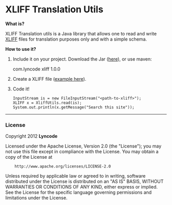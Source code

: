 XLIFF Translation Utils
=======================

**What is?**

XLIFF Translation utils is a Java library that allows one to read and write
[XLIFF](http://docs.oasis-open.org/xliff/xliff-core/xliff-core.html) files for translation purposes only and with a simple schema.

**How to use it?**

1.   Include it on your project. Download the Jar
([here](http://link_here.please)), or use maven:
	
	    <dependency>
	      <groupId>com.lyncode</groupId>
	      <artifactId>xliff</artifactId>
	      <version>1.0.0</version>
	    </dependency>
	

2.  Create a XLIFF file ([example
here](https://github.com/lyncode/xliff-translate/blob/master/sample/example1.xliff)).

3.  Code it!

	
	    InputStream is = new FileInputStream("<path-to-xliff>");
	    XLIFF x = XliffUtils.read(is);
 	    System.out.println(x.getMessage("Search this site"));
	

- - -

### License

Copyright 2012 **Lyncode**

Licensed under the Apache License, Version 2.0 (the "License");  you may not use
this file except in compliance with the License. You may obtain a copy of the
License at

        http://www.apache.org/licenses/LICENSE-2.0

Unless required by applicable law or agreed to in writing, software distributed
under the License is distributed on an "AS IS" BASIS, WITHOUT WARRANTIES OR
CONDITIONS OF ANY KIND, either express or implied. See the License for the
specific language governing permissions and limitations under the License.
